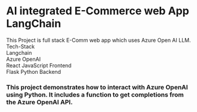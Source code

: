 # AI integrated E-Commerce web App LangChain 
This Project is full stack E-Comm web app which uses Azure Open AI LLM.  
Tech-Stack   
Langchain   
Azure OpenAI   
React JavaScript Frontend  
Flask Python Backend  


### This project demonstrates how to interact with Azure OpenAI using Python. It includes a function to get completions from the Azure OpenAI API. 

